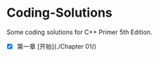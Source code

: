 # Coding-Solutions
Some coding solutions for C++ Primer 5th Edition.



- [x] 第一章 [开始](./Chapter 01/)
